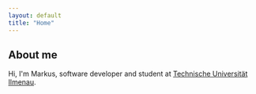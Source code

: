 ```yaml
---
layout: default
title: "Home"
---
```


## About me
Hi, I'm Markus, software developer and student at
[Technische Universität Ilmenau](https://www.tu-ilmenau.de).
